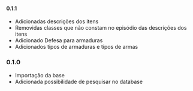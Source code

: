 #### 0.1.1
- Adicionadas descrições dos itens
- Removidas classes que não constam no episódio das descrições dos itens
- Adicionado Defesa para armaduras
- Adicionados tipos de armaduras e tipos de armas

### 0.1.0
- Importação da base
- Adicionada possibilidade de pesquisar no database
